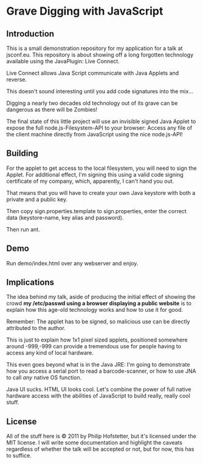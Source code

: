 # Grave Digging with JavaScript

## Introduction
This is a small demonstration repository for my application for a talk at
jsconf.eu. This repository is about showing off a long forgotten technology
available using the JavaPlugin: Live Connect.

Live Connect allows Java Script communicate with Java Applets and reverse.

This doesn't sound interesting until you add code signatures into the mix...

Digging a nearly two decades old technology out of its grave can be dangerous
as there will be Zombies!

The final state of this little project will use an invisible signed Java
Applet to expose the full node.js-Filesystem-API to your browser: Access any
file of the client machine directly from JavaScript using the nice
node.js-API!

## Building
For the applet to get access to the local filesystem, you will need to sign
the Applet. For additional effect, I'm signing this using a valid code signing
certificate of my company, which, apparently, I can't hand you out.

That means that you will have to create your own Java keystore with both a
private and a public key.

Then copy sign.properties.template to sign.properties, enter the correct data
(keystore-name, key alias and password).

Then run ant.

## Demo
Run demo/index.html over any webserver and enjoy.

## Implications
The idea behind my talk, aside of producing the initial effect of showing the
crowd **my /etc/passwd using a browser displaying a public website** is to
explain how this age-old technology works and how to use it for good.

Remember: The applet has to be signed, so malicious use can be directly
attributed to the author.

This is just to explain how 1x1 pixel sized applets, positioned somewhere
around -999,-999 can provide a tremendous use for people having to access any
kind of local hardware.

This even goes beyond what is in the Java JRE: I'm going to demonstrate how
you access a serial port to read a barcode-scanner, or how to use JNA to call
*any* native OS function.

Java UI sucks. HTML UI looks cool. Let's combine the power of full native
hardware access with the abilities of JavaScript to build really, really cool
stuff.

## License
All of the stuff here is © 2011 by Philip Hofstetter, but it's licensed under
the MIT license. I will write some documentation and highlight the caveats
regardless of whether the talk will be accepted or not, but for now, this has
to suffice.